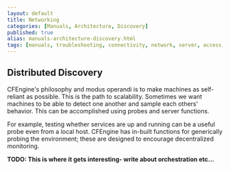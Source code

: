 ```yaml
---
layout: default
title: Networking
categories: [Manuals, Architecture, Discovery]
published: true
alias: manuals-architecture-discovery.html
tags: [manuals, troubleshooting, connectivity, network, server, access, remote, keys, encryption, security]
---
```


## Distributed Discovery

CFEngine's philosophy and modus operandi is to make machines as self-reliant 
as possible. This is the path to scalability. Sometimes we want machines to be 
able to detect one another and sample each others' behavior. This can be 
accomplished using probes and server functions.

For example, testing whether services are up and running can be a useful probe 
even from a local host. CFEngine has in-built functions for generically 
probing the environment; these are designed to encourage decentralized 
monitoring.

**TODO: This is where it gets interesting- write about orchestration etc...**

